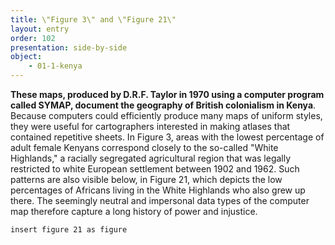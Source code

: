 ```yaml
---
title: \"Figure 3\" and \"Figure 21\"
layout: entry
order: 102
presentation: side-by-side
object: 
    - 01-1-kenya
---
```


**These maps, produced by D.R.F. Taylor in 1970 using a computer program called SYMAP, document the geography of British colonialism in Kenya**. Because computers could efficiently produce many maps of uniform styles, they were useful for cartographers interested in making atlases that contained repetitive sheets. In Figure 3, areas with the lowest percentage of adult female Kenyans correspond closely to the so-called "White Highlands," a racially segregated agricultural region that was legally restricted to white European settlement between 1902 and 1962. Such patterns are also visible below, in Figure 21, which depicts the low percentages of Africans living in the White Highlands who also grew up there. The seemingly neutral and impersonal data types of the computer map therefore capture a long history of power and injustice.

`insert figure 21 as figure`